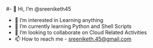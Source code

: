 #- 👋 Hi, I’m @sreeniketh45
- 👀 I’m interested in Learning anything
- 🌱 I’m currently learning Python and Shell Scripts
- 💞️ I’m looking to collaborate on Cloud Related Activities
- 📫 How to reach me - sreeniketh.45@gmail.com

<!---
sreeniketh45/sreeniketh45 is a ✨ special ✨ repository because its `README.md` (this file) appears on your GitHub profile.
You can click the Preview link to take a look at your changes.
--->
